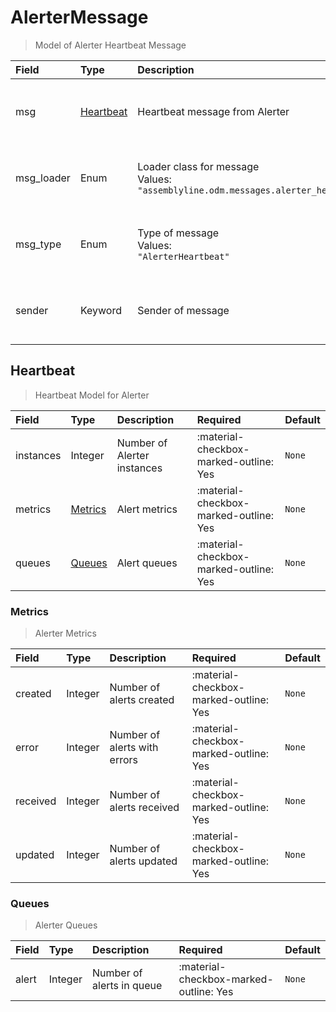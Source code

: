 [comment]: # (AUTOGENERATED MARKDOWN CONTENT. UPDATES TO ODM DOCUMENTATION SHOULD BE DONE THROUGH ASSEMBLYLINE-BASE REPO!)
# AlerterMessage
> Model of Alerter Heartbeat Message

| Field | Type | Description | Required | Default |
| :--- | :--- | :--- | :--- | :--- |
| msg | [Heartbeat](/odm/messages/alerter_heartbeat/#heartbeat) | Heartbeat message from Alerter | :material-checkbox-marked-outline: Yes | `None` |
| msg_loader | Enum | Loader class for message<br>Values:<br>`"assemblyline.odm.messages.alerter_heartbeat.AlerterMessage"` | :material-checkbox-marked-outline: Yes | `assemblyline.odm.messages.alerter_heartbeat.AlerterMessage` |
| msg_type | Enum | Type of message<br>Values:<br>`"AlerterHeartbeat"` | :material-checkbox-marked-outline: Yes | `AlerterHeartbeat` |
| sender | Keyword | Sender of message | :material-checkbox-marked-outline: Yes | `None` |


[comment]: # (AUTOGENERATED MARKDOWN CONTENT. UPDATES TO ODM DOCUMENTATION SHOULD BE DONE THROUGH ASSEMBLYLINE-BASE REPO!)
## Heartbeat
> Heartbeat Model for Alerter

| Field | Type | Description | Required | Default |
| :--- | :--- | :--- | :--- | :--- |
| instances | Integer | Number of Alerter instances | :material-checkbox-marked-outline: Yes | `None` |
| metrics | [Metrics](/odm/messages/alerter_heartbeat/#metrics) | Alert metrics | :material-checkbox-marked-outline: Yes | `None` |
| queues | [Queues](/odm/messages/alerter_heartbeat/#queues) | Alert queues | :material-checkbox-marked-outline: Yes | `None` |


[comment]: # (AUTOGENERATED MARKDOWN CONTENT. UPDATES TO ODM DOCUMENTATION SHOULD BE DONE THROUGH ASSEMBLYLINE-BASE REPO!)
### Metrics
> Alerter Metrics

| Field | Type | Description | Required | Default |
| :--- | :--- | :--- | :--- | :--- |
| created | Integer | Number of alerts created | :material-checkbox-marked-outline: Yes | `None` |
| error | Integer | Number of alerts with errors | :material-checkbox-marked-outline: Yes | `None` |
| received | Integer | Number of alerts received | :material-checkbox-marked-outline: Yes | `None` |
| updated | Integer | Number of alerts updated | :material-checkbox-marked-outline: Yes | `None` |


[comment]: # (AUTOGENERATED MARKDOWN CONTENT. UPDATES TO ODM DOCUMENTATION SHOULD BE DONE THROUGH ASSEMBLYLINE-BASE REPO!)
### Queues
> Alerter Queues

| Field | Type | Description | Required | Default |
| :--- | :--- | :--- | :--- | :--- |
| alert | Integer | Number of alerts in queue | :material-checkbox-marked-outline: Yes | `None` |


